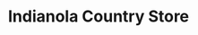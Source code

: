 ---
title: "Indianola Country Store"
url: /indianola/indianola-country-store/
shop: Lebensmittel
---